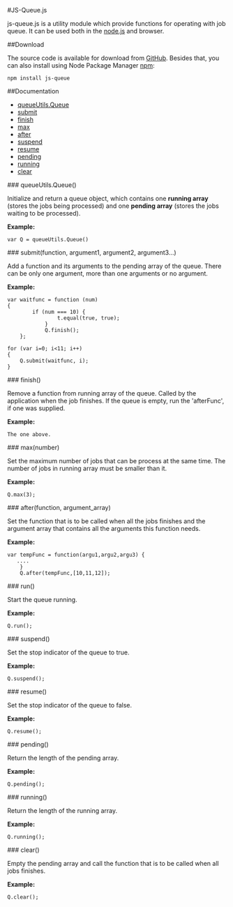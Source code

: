 #JS-Queue.js

js-queue.js is a utility module which provide functions for operating with job queue. It can be used both in the [node.js](http://nodejs.org) and browser.

##Download

The source code is available for download from [GitHub](https://github.com/rranauro/js-queue). Besides that, you can also install using Node Package Manager [npm](https://npmjs.org):

    npm install js-queue

##Documentation

* [queueUtils.Queue](#queueUtils.Queue)
* [submit](#submit)
* [finish](#finish)
* [max](#max)
* [after](#after)
* [suspend](#suspend)
* [resume](#resume)
* [pending](#pending)
* [running](#running)
* [clear](#clear)

<a name="queueUtils.Queue" />
### queueUtils.Queue()

Initialize and return a queue object, which contains one __running array__ (stores the jobs being processed) and one __pending array__ (stores the jobs waiting to be processed). 

__Example:__

    var Q = queueUtils.Queue()
    
<a name="submit" />
### submit(function, argument1, argument2, argument3...)

Add a function and its arguments to the pending array of the queue. There can be only one argument, more than one arguments or no argument.

__Example:__

    var waitfunc = function (num) 
    {
    		if (num === 10) {
					t.equal(true, true);
				}				
				Q.finish();
		};
    
    for (var i=0; i<11; i++) 
    { 
        Q.submit(waitfunc, i); 
    }

<a name="finish" />
### finish()

Remove a function from running array of the queue. Called by the application when the job finishes. If the queue is empty, run the 'afterFunc', if one was supplied.

__Example:__

    The one above.
    
<a name="max" />
### max(number)

Set the maximum number of jobs that can be process at the same time. The number of jobs in running array must be smaller than it.

__Example:__

    Q.max(3);
    
<a name="after" />
### after(function, argument_array)

Set the function that is to be called when all the jobs finishes and the argument array that contains all the arguments this function needs.

__Example:__

    var tempFunc = function(argu1,argu2,argu3) {
  	   ....
		}
		Q.after(tempFunc,[10,11,12]);
    
<a name="run" />
### run()

Start the queue running.

__Example:__

    Q.run();
  
<a name="suspend" />
### suspend()

Set the stop indicator of the queue to true.

__Example:__

    Q.suspend();

<a name="resume" />
### resume()

Set the stop indicator of the queue to false.

__Example:__

    Q.resume();
  
<a name="pending" />
### pending()

Return the length of the pending array.

__Example:__

    Q.pending();
  
<a name="running" />
### running()

Return the length of the running array.

__Example:__

    Q.running();
  
<a name="clear" />
### clear()

Empty the pending array and call the function that is to be called when all jobs finishes.

__Example:__

    Q.clear();
  
